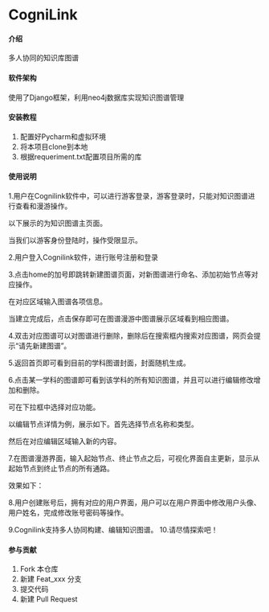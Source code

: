 # CogniLink

#### 介绍
多人协同的知识库图谱

#### 软件架构
使用了Django框架，利用neo4j数据库实现知识图谱管理


#### 安装教程

1.  配置好Pycharm和虚拟环境
2.  将本项目clone到本地
3.  根据requeriment.txt配置项目所需的库

#### 使用说明
1.用户在Cognilink软件中，可以进行游客登录，游客登录时，只能对知识图谱进行查看和漫游操作。
 
以下展示的为知识图谱主页面。
 
当我们以游客身份登陆时，操作受限显示。
 
2.用户登入Cognilink软件，进行账号注册和登录
 
3.点击home的加号即跳转新建图谱页面，对新图谱进行命名、添加初始节点等对应操作。
 
在对应区域输入图谱各项信息。
 
当建立完成后，点击保存即可在图谱漫游中图谱展示区域看到相应图谱。
 
4.双击对应图谱可以对图谱进行删除，删除后在搜索框内搜索对应图谱，网页会提示“请先新建图谱”。
 
5.返回首页即可看到目前的学科图谱封面，封面随机生成。
 
6.点击某一学科的图谱即可看到该学科的所有知识图谱，并且可以进行编辑修改增加和删除。
 
可在下拉框中选择对应功能。
 
以编辑节点详情为例，展示如下。首先选择节点名称和类型。
 
然后在对应编辑区域输入新的内容。
 
7.在图谱漫游界面，输入起始节点、终止节点之后，可视化界面自主更新，显示从起始节点到终止节点的所有通路。
 
效果如下：
 
8.用户创建账号后，拥有对应的用户界面，用户可以在用户界面中修改用户头像、用户姓名，完成修改账号密码等操作。
 
9.Cognilink支持多人协同构建、编辑知识图谱。
10.请尽情探索吧！

#### 参与贡献

1.  Fork 本仓库
2.  新建 Feat_xxx 分支
3.  提交代码
4.  新建 Pull Request
